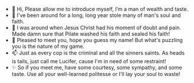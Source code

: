 - 👋 Hi, Please allow me to introduce myself, I’m a man of wealth and taste. 
- 👀 I've been around for a long, long year stole many of man's soul and faith.
- 🌱 I was around when Jesus Christ had his moment of doubt and pain. Made damn sure that Pilate washed his faith and sealed his faith!
- 💞️ Pleased to meet you, hope you guess my name! But what's puzzling you is the nature of my game.
- 📫 Just as every cop is the criminal and all the sinners saints. As heads is tails, just call me Lucifer, cause I'm in need of some restraint!
- ✨ So if you meet me, have some courtesy, some sympathy, and some taste. Use all your well-learned politesse or I'll lay your soul to waste!

